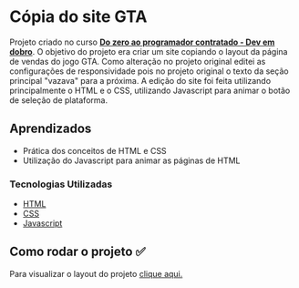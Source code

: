 # Cópia do site GTA

Projeto criado no curso [<b>Do zero ao programador contratado - Dev em dobro</b>](https://devemdobro.com/evento/). O objetivo do projeto era criar um site copiando o layout da página de vendas do jogo GTA. Como alteração no projeto original editei as configurações de responsividade pois no projeto original o texto da seção principal "vazava" para a próxima. 
A edição do site foi feita utilizando principalmente o HTML e o CSS, utilizando Javascript para animar o botão de seleção de plataforma.

## Aprendizados
- Prática dos conceitos de HTML e CSS
- Utilização do Javascript para animar as páginas de HTML

### Tecnologias Utilizadas

* [HTML](https://developer.mozilla.org/pt-BR/docs/Web/HTML/Element)
* [CSS](https://developer.mozilla.org/pt-BR/docs/Web/CSS)
* [Javascript](https://developer.mozilla.org/pt-BR/docs/Learn/Getting_started_with_the_web)


## Como rodar o projeto ✅

Para visualizar o layout do projeto [clique aqui.](https://stecarvalho87.github.io/GTA-landing-page/)
